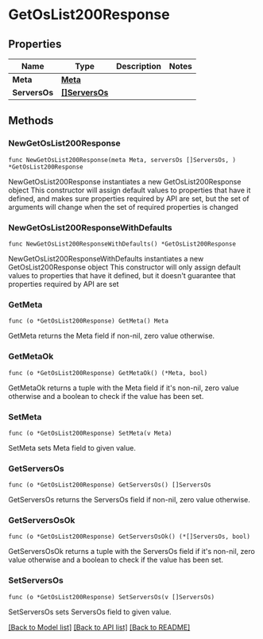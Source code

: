 # GetOsList200Response

## Properties

Name | Type | Description | Notes
------------ | ------------- | ------------- | -------------
**Meta** | [**Meta**](Meta.md) |  | 
**ServersOs** | [**[]ServersOs**](ServersOs.md) |  | 

## Methods

### NewGetOsList200Response

`func NewGetOsList200Response(meta Meta, serversOs []ServersOs, ) *GetOsList200Response`

NewGetOsList200Response instantiates a new GetOsList200Response object
This constructor will assign default values to properties that have it defined,
and makes sure properties required by API are set, but the set of arguments
will change when the set of required properties is changed

### NewGetOsList200ResponseWithDefaults

`func NewGetOsList200ResponseWithDefaults() *GetOsList200Response`

NewGetOsList200ResponseWithDefaults instantiates a new GetOsList200Response object
This constructor will only assign default values to properties that have it defined,
but it doesn't guarantee that properties required by API are set

### GetMeta

`func (o *GetOsList200Response) GetMeta() Meta`

GetMeta returns the Meta field if non-nil, zero value otherwise.

### GetMetaOk

`func (o *GetOsList200Response) GetMetaOk() (*Meta, bool)`

GetMetaOk returns a tuple with the Meta field if it's non-nil, zero value otherwise
and a boolean to check if the value has been set.

### SetMeta

`func (o *GetOsList200Response) SetMeta(v Meta)`

SetMeta sets Meta field to given value.


### GetServersOs

`func (o *GetOsList200Response) GetServersOs() []ServersOs`

GetServersOs returns the ServersOs field if non-nil, zero value otherwise.

### GetServersOsOk

`func (o *GetOsList200Response) GetServersOsOk() (*[]ServersOs, bool)`

GetServersOsOk returns a tuple with the ServersOs field if it's non-nil, zero value otherwise
and a boolean to check if the value has been set.

### SetServersOs

`func (o *GetOsList200Response) SetServersOs(v []ServersOs)`

SetServersOs sets ServersOs field to given value.



[[Back to Model list]](../README.md#documentation-for-models) [[Back to API list]](../README.md#documentation-for-api-endpoints) [[Back to README]](../README.md)


